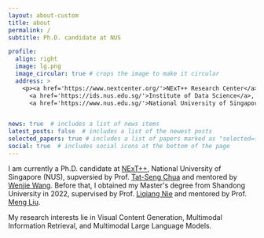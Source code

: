 ```yaml
---
layout: about-custom
title: about
permalink: /
subtitle: Ph.D. candidate at NUS

profile:
  align: right
  image: lg.png
  image_circular: true # crops the image to make it circular
  address: >
    <p><a href='https://www.nextcenter.org/'>NExT++ Research Center</a><br>
      <a href='https://ids.nus.edu.sg/'>Institute of Data Science</a>, <a href='https://www.comp.nus.edu.sg/'>School of Computing</a><br>
      <a href='https://www.nus.edu.sg/'>National University of Singapore</a></p>


news: true  # includes a list of news items
latest_posts: false  # includes a list of the newest posts
selected_papers: true # includes a list of papers marked as "selected={true}"
social: true  # includes social icons at the bottom of the page
---
```

I am currently a Ph.D. candidate at [NExT++](https://www.nextcenter.org/), National University of Singapore (NUS), supversied by Prof. [Tat-Seng Chua](https://www.chuatatseng.com/) and mentored by [Wenjie Wang](https://wenjiewwj.github.io/). Before that, I obtained my Master's degree from Shandong University in 2022, supervised by Prof. [Liqiang Nie](https://liqiangnie.github.io/) and mentored by Prof. [Meng Liu](https://mengliu1991.github.io/). 

My research interests lie in Visual Content Generation, Multimodal Information Retrieval, and Multimodal Large Language Models. 


<!-- Write your biography here. Tell the world about yourself. Link to your favorite [subreddit](http://reddit.com). You can put a picture in, too. The code is already in, just name your picture `prof_pic.jpg` and put it in the `img/` folder.

Put your address / P.O. box / other info right below your picture. You can also disable any of these elements by editing `profile` property of the YAML header of your `_pages/about.md`. Edit `_bibliography/papers.bib` and Jekyll will render your [publications page](/al-folio/publications/) automatically.

Link to your social media connections, too. This theme is set up to use [Font Awesome icons](https://fontawesome.com/) and [Academicons](https://jpswalsh.github.io/academicons/), like the ones below. Add your Facebook, Twitter, LinkedIn, Google Scholar, or just disable all of them. -->
